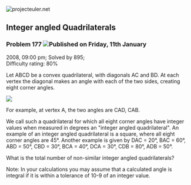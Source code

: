 ![projecteuler.net](images/print_page_logo.png)

## Integer angled Quadrilaterals

### Problem 177 ![](images/icon_info.png)Published on Friday, 11th January
2008, 09:00 pm; Solved by 895;  
Difficulty rating: 80%

Let ABCD be a convex quadrilateral, with diagonals AC and BD. At each vertex
the diagonal makes an angle with each of the two sides, creating eight corner
angles.

![](project/images/p177_quad.gif)

For example, at vertex A, the two angles are CAD, CAB.

We call such a quadrilateral for which all eight corner angles have integer
values when measured in degrees an "integer angled quadrilateral". An example
of an integer angled quadrilateral is a square, where all eight corner angles
are 45°. Another example is given by DAC = 20°, BAC = 60°, ABD = 50°, CBD =
30°, BCA = 40°, DCA = 30°, CDB = 80°, ADB = 50°.

What is the total number of non-similar integer angled quadrilaterals?

Note: In your calculations you may assume that a calculated angle is integral
if it is within a tolerance of 10-9 of an integer value.

  
  

